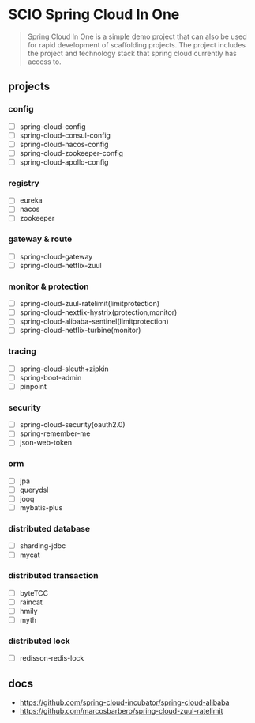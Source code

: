 # SCIO Spring Cloud In One
> Spring Cloud In One is a simple demo project that can also be used for rapid development of scaffolding projects. The project includes the project and technology stack that spring cloud currently has access to.

## projects
### config
- [ ] spring-cloud-config
- [ ] spring-cloud-consul-config
- [ ] spring-cloud-nacos-config
- [ ] spring-cloud-zookeeper-config
- [ ] spring-cloud-apollo-config

### registry
- [ ] eureka
- [ ] nacos
- [ ] zookeeper

### gateway & route
- [ ] spring-cloud-gateway
- [ ] spring-cloud-netflix-zuul

### monitor & protection
- [ ] spring-cloud-zuul-ratelimit(limitprotection)
- [ ] spring-cloud-nextfix-hystrix(protection,monitor)
- [ ] spring-cloud-alibaba-sentinel(limitprotection)
- [ ] spring-cloud-netflix-turbine(monitor)

### tracing
- [ ] spring-cloud-sleuth+zipkin
- [ ] spring-boot-admin
- [ ] pinpoint

### security
- [ ] spring-cloud-security(oauth2.0)
- [ ] spring-remember-me
- [ ] json-web-token

### orm
- [ ] jpa
- [ ] querydsl
- [ ] jooq
- [ ] mybatis-plus

### distributed database
- [ ] sharding-jdbc
- [ ] mycat

### distributed transaction
- [ ] byteTCC
- [ ] raincat
- [ ] hmily
- [ ] myth

### distributed lock
- [ ] redisson-redis-lock





## docs

- https://github.com/spring-cloud-incubator/spring-cloud-alibaba
- https://github.com/marcosbarbero/spring-cloud-zuul-ratelimit